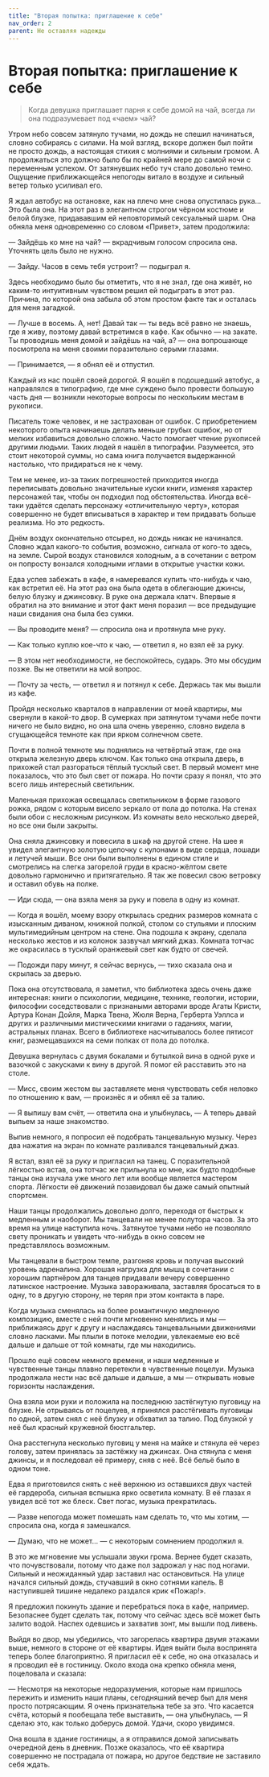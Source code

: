 ```yaml
---
title: "Вторая попытка: приглашение к себе"
nav_order: 2
parent: Не оставляя надежды
---
```


# Вторая попытка: приглашение к себе

> Когда девушка приглашает парня к себе домой на чай, всегда ли она
> подразумевает под «чаем» чай?


Утром небо совсем затянуло тучами, но дождь не спешил начинаться,
словно собираясь с силами.  На мой взгляд, вскоре должен был пойти не
просто дождь, а настоящая стихия с молниями и сильным громом.  А
продолжаться это должно было бы по крайней мере до самой ночи с
переменным успехом.  От затянувших небо туч стало довольно темно.
Ощущение приближающейся непогоды витало в воздухе и сильный ветер
только усиливал его.

Я ждал автобус на остановке, как на плечо мне снова опустилась
рука... Это была она.  На этот раз в элегантном строгом чёрном костюме
и белой блузке, придававшим ей неповторимый сексуальный шарм.  Она
обняла меня одновременно со словом «Привет», затем продолжила:

— Зайдёшь ко мне на чай? — вкрадчивым голосом спросила она.  Уточнять
цель было не нужно.

— Зайду.  Часов в семь тебя устроит? — подыграл я.

Здесь необходимо было бы отметить, что я не знал, где она живёт, но
каким-то интуитивным чувством решил ей подыграть в этот раз.  Причина,
по которой она забыла об этом простом факте так и осталась для меня
загадкой.

— Лучше в восемь.  А, нет!  Давай так — ты ведь всё равно не знаешь,
где я живу, поэтому давай встретимся в кафе.  Как обычно — на закате.
Ты проводишь меня домой и зайдёшь на чай, а? — она вопрошающе
посмотрела на меня своими поразительно серыми глазами.

— Принимается, — я обнял её и отпустил.

Каждый из нас пошёл своей дорогой.  Я вошёл в подошедший автобус, а
направлялся в типографию, где мне суждено было провести большую часть
дня — возникли некоторые вопросы по нескольким местам в рукописи.

Писатель тоже человек, и не застрахован от ошибок.  С приобретением
некоторого опыта начинаешь делать меньше грубых ошибок, но от мелких
избавиться довольно сложно.  Часто помогает чтение рукописей другими
людьми.  Таких людей я нашёл в типографии.  Разумеется, это стоит
некоторой суммы, но сама книга получается выдержанной настолько, что
придираться не к чему.

Тем не менее, из-за таких погрешностей приходится иногда переписывать
довольно значительные куски книги, изменяя характер персонажей так,
чтобы он подходил под обстоятельства.  Иногда всё-таки удаётся сделать
персонажу «отличительную черту», которая совершенно не будет
вписываться в характер и тем придавать больше реализма.  Но это
редкость.

Днём воздух окончательно отсырел, но дождь никак не начинался.  Словно
ждал какого-то события, возможно, сигнала от кого-то здесь, на земле.
Сырой воздух становился холодным, а в сочетании с ветром он попросту
вонзался холодными иглами в открытые участки кожи.

Едва успев забежать в кафе, я намеревался купить что-нибудь к чаю, как
встретил её.  На этот раз она была одета в облегающие джинсы, белую
блузку и джинсовку.  В руке она держала клатч.  Впервые я обратил на
это внимание и этот факт меня поразил — все предыдущие наши свидания
она была без сумки.

— Вы проводите меня? — спросила она и протянула мне руку.

— Как только куплю кое-что к чаю, — ответил я, но взял её за руку.

— В этом нет необходимости, не беспокойтесь, сударь.  Это мы обсудим
позже.  Вы не ответили на мой вопрос.

— Почту за честь, — ответил я и потянул к себе.  Держась так мы вышли
из кафе.

Пройдя несколько кварталов в направлении от моей квартиры, мы свернули
в какой-то двор.  В сумерках при затянутом тучами небе почти ничего не
было видно, но она шла очень уверенно, словно видела в сгущающейся
темноте как при ярком солнечном свете.

Почти в полной темноте мы поднялись на четвёртый этаж, где она открыла
железную дверь ключом.  Как только она открыла дверь, в прихожей стал
разгораться тёплый тусклый свет.  В первый момент мне показалось, что
это был свет от пожара.  Но почти сразу я понял, что это всего лишь
интересный светильник.

Маленькая прихожая освещалась светильником в форме газового рожка,
рядом с которым висело зеркало от пола до потолка.  На стенах были
обои с несложным рисунком.  Из комнаты вело несколько дверей, но все
они были закрыты.

Она сняла джинсовку и повесила в шкаф на другой стене.  На шее я
увидел элегантную золотую цепочку с кулонами в виде сердца, лошади и
летучей мыши.  Все они были выполнены в едином стиле и смотрелись на
слегка загорелой груди в красно-жёлтом свете довольно гармонично и
притягательно.  Я так же повесил свою ветровку и оставил обувь на
полке.

— Иди сюда, — она взяла меня за руку и повела в одну из комнат.

— Когда я вошёл, моему взору открылась средних размеров комната с
изысканным диваном, книжной полкой, столом со стульями и плоским
мультимедийным центром на стене.  Она подошла к экрану, сделала
несколько жестов и из колонок зазвучал мягкий джаз.  Комната тотчас же
окрасилась в тусклый оранжевый свет как будто от свечей.

— Подожди пару минут, я сейчас вернусь, — тихо сказала она и скрылась
за дверью.

Пока она отсутствовала, я заметил, что библиотека здесь очень даже
интересная: книги о психологии, медицине, технике, геологии, истории,
философии соседствовали с признаными авторами вроде Агаты Кристи,
Артура Конан Дойля, Марка Твена, Жюля Верна, Герберта Уэллса и других
и различными мистическими книгами о гаданиях, магии, астральных
планах.  Всего в библиотеке насчитывалось более пятисот книг,
размещавшихся на семи полках от пола до потолка.

Девушка вернулась с двумя бокалами и бутылкой вина в одной руке и
вазочкой с закусками к вину в другой.  Я помог ей расставить это на
столе.

— Мисс, своим жестом вы заставляете меня чувствовать себя неловко по
отношению к вам, — произнёс я и обнял её за талию.

— Я выпишу вам счёт, — ответила она и улыбнулась, — А теперь давай
выпьем за наше знакомство.

Выпив немного, я попросил её подобрать танцевальную музыку.  Через два
нажатия на экран по комнате разливался танцевальный джаз.

Я встал, взял её за руку и пригласил на танец.  С поразительной
лёгкостью встав, она тотчас же прильнула ко мне, как будто подобные
танцы она изучала уже много лет или вообще является мастером спорта.
Лёгкости её движений позавидовал бы даже самый опытный спортсмен.

Наши танцы продолжались довольно долго, переходя от быстрых к
медленным и наоборот.  Мы танцевали не менее полутора часов.  За это
время на улице наступила ночь.  Затянутое тучами небо не позволяло
свету проникать и увидеть что-нибудь в окно совсем не представлялось
возможным.

Мы танцевали в быстром темпе, разгоняя кровь и получая высокий уровень
адреналина.  Хорошая нагрузка для мышц в сочетании с хорошим партнёром
для танцев придавали вечеру совершенно латинское настроение.  Музыка
завораживала, заставляя бросаться то в одну, то в другую сторону, не
теряя при этом контакта в паре.

Когда музыка сменялась на более романтичную медленную композицию,
вместе с ней почти мгновенно менялись и мы — приближаясь друг к другу
и наслаждаясь танцевальными движениями словно ласками.  Мы плыли в
потоке мелодии, увлекаемые ею всё дальше и дальше от той комнаты, где
мы находились.

Прошло ещё совсем немного времени, и наши медленные и чувственные
танцы плавно перетекли в чувственные поцелуи.  Музыка продолжала нести
нас всё дальше и дальше, а мы — открывать новые горизонты наслаждения.

Она взяла мои руки и положила на последнюю застёгнутую пуговицу на
блузке.  Не отрываясь от поцелуев, я принялся расстёгивать пуговицы по
одной, затем снял с неё блузку и обхватил за талию.  Под блузкой у неё
был красный кружевной бюстгальтер.

Она расстегнула несколько пуговиц у меня на майке и стянула её через
голову, затем принялась за застёжку на джинсах. Она стянула с меня
джинсы, и я последовал её примеру, сняв с неё.  Всё бельё было в одном
тоне.

Едва я приготовился снять с неё верхнюю из оставшихся двух частей её
гардероба, сильная вспышка ярко осветила комнату.  В её глазах я
увидел всё тот же блеск.  Свет погас, музыка прекратилась.

— Разве непогода может помешать нам сделать то, что мы хотим, —
спросила она, когда я замешкался.

— Думаю, что не может... — с некоторым сомнением продолжил я.

В это же мгновение мы услышали звуки грома.  Вернее будет сказать, что
почувствовали, потому что даже пол задрожал у нас под ногами.  Сильный
и неожиданный удар заставил нас остановиться.  На улице начался
сильный дождь, стучавший в окно сотнями капель.  В наступившей тишине
недалеко раздался крик «Пожар!».

Я предложил покинуть здание и перебраться пока в кафе, например.
Безопаснее будет сделать так, потому что сейчас здесь всё может быть
залито водой.  Наспех одевшись и захватив зонт, мы вышли под ливень.

Выйдя во двор, мы убедились, что загорелась квартира двумя этажами
выше, немного в стороне от её квартиры.  Идея выйти была воспринята
теперь более благоприятно.  Я пригласил её к себе, но она отказалась и
я проводил её в гостиницу.  Около входа она крепко обняла меня,
поцеловала и сказала:

— Несмотря на некоторые недоразумения, которые нам пришлось пережить и
изменить наши планы, сегодняшний вечер был для меня просто
потрясающим.  Я очень признательна тебе за это.  Что касается счёта,
который я пообещала тебе выставить, — она улыбнулась, — Я сделаю это,
как только доберусь домой.  Удачи, скоро увидимся.

Она вошла в здание гостиницы, а я отправился домой записывать
очередной день в дневник.  Позже оказалось, что её квартира совершенно
не пострадала от пожара, но другое бедствие не заставило себя ждать.
